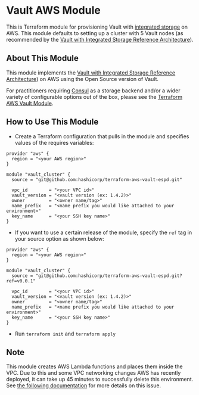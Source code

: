 # Vault AWS Module

This is Terraform module for provisioning Vault with [integrated
storage](https://www.vaultproject.io/docs/concepts/integrated-storage) on AWS.
This module defaults to setting up a cluster with 5 Vault nodes (as recommended
by the [Vault with Integrated Storage Reference
Architecture](https://learn.hashicorp.com/vault/operations/raft-reference-architecture#node)).

## About This Module
This module implements the [Vault with Integrated Storage Reference
Architecture](https://learn.hashicorp.com/vault/operations/raft-reference-architecture#node))
on AWS using the Open Source version of Vault.

For practitioners requiring [Consul](https://www.consul.io/) as a storage
backend and/or a wider variety of configurable options out of the box, please
see the [Terraform AWS Vault
Module](https://registry.terraform.io/modules/hashicorp/vault/aws/0.13.7).

## How to Use This Module

- Create a Terraform configuration that pulls in the module and specifies values
  of the requires variables:

```hcl
provider "aws" {
  region = "<your AWS region>"
}

module "vault_cluster" {
  source = "git@github.com:hashicorp/terraform-aws-vault-espd.git"

  vpc_id        = "<your VPC id>"
  vault_version = "<vault version (ex: 1.4.2)>"
  owner         = "<owner name/tag>"
  name_prefix   = "<name prefix you would like attached to your environment>"
  key_name      = "<your SSH key name>"
}
```

- If you want to use a certain release of the module, specify the `ref` tag in
  your source option as shown below:

```hcl
provider "aws" {
  region = "<your AWS region>"
}

module "vault_cluster" {
  source = "git@github.com:hashicorp/terraform-aws-vault-espd.git?ref=v0.0.1"

  vpc_id        = "<your VPC id>"
  vault_version = "<vault version (ex: 1.4.2)>"
  owner         = "<owner name/tag>"
  name_prefix   = "<name prefix you would like attached to your environment>"
  key_name      = "<your SSH key name>"
}
```

- Run `terraform init` and `terraform apply`

## Note

This module creates AWS Lambda functions and places them inside the VPC. Due to
this and some VPC networking changes AWS has recently deployed, it can take up
45 minutes to successfully delete this environment. See [the following
documentation](https://www.terraform.io/docs/providers/aws/r/lambda_function.html)
for more details on this issue.
